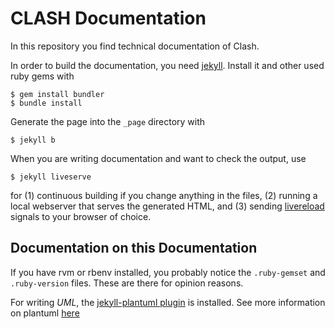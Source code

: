 # CLASH Documentation

In this repository you find technical documentation of Clash.

In order to build the documentation, you need [jekyll](https://jekyllrb.com/). Install it and other used ruby gems with 

    $ gem install bundler
    $ bundle install

Generate the page into the `_page` directory with

    $ jekyll b

When you are writing documentation and want to check the output, use

    $ jekyll liveserve

for (1) continuous building if you change anything in the files, (2) running a local webserver that serves the generated HTML, and (3) sending [livereload](http://livereload.com/) signals to your browser of choice.


## Documentation on this Documentation

If you have rvm or rbenv installed, you probably notice the `.ruby-gemset` and `.ruby-version` files. These are there for opinion reasons.

For writing *UML*, the [jekyll-plantuml plugin](https://github.com/yegor256/jekyll-plantuml) is installed. See more information on plantuml [here](http://plantuml.com/class-diagram)
